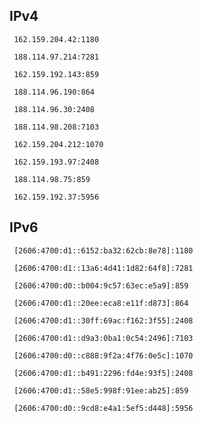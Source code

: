 ## IPv4
```
 162.159.204.42:1180
```
```
 188.114.97.214:7281
```
```
 162.159.192.143:859
```
```
 188.114.96.190:864
```
```
 188.114.96.30:2408
```
```
 188.114.98.208:7103
```
```
 162.159.204.212:1070
```
```
 162.159.193.97:2408
```
```
 188.114.98.75:859
```
```
 162.159.192.37:5956
```

## IPv6
```
 [2606:4700:d1::6152:ba32:62cb:8e78]:1180
```
```
 [2606:4700:d1::13a6:4d41:1d82:64f8]:7281
```
```
 [2606:4700:d0::b004:9c57:63ec:e5a9]:859
```
```
 [2606:4700:d1::20ee:eca8:e11f:d873]:864
```
```
 [2606:4700:d1::30ff:69ac:f162:3f55]:2408
```
```
 [2606:4700:d1::d9a3:0ba1:0c54:2496]:7103
```
```
 [2606:4700:d0::c888:9f2a:4f76:0e5c]:1070
```
```
 [2606:4700:d1::b491:2296:fd4e:93f5]:2408
```
```
 [2606:4700:d1::58e5:998f:91ee:ab25]:859
```
```
 [2606:4700:d0::9cd8:e4a1:5ef5:d448]:5956
```

